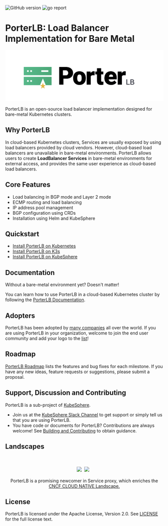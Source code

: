 ![GitHub version](https://img.shields.io/badge/version-v0.0.1-brightgreen.svg?logo=appveyor&longCache=true&style=flat)
![go report](https://goreportcard.com/badge/github.com/kubesphere/porterlb)

# PorterLB: Load Balancer Implementation for Bare Metal

![logo](doc/img/porter-logo.png)

PorterLB is an open-source load balancer implementation designed for bare-metal Kubernetes clusters.

## Why PorterLB

In cloud-based Kubernetes clusters, Services are usually exposed by using load balancers provided by cloud vendors. However, cloud-based load balancers are unavailable in bare-metal environments. PorterLB allows users to create **LoadBalancer Services** in bare-metal environments for external access, and provides the same user experience as cloud-based load balancers.

## Core Features

- Load balancing in BGP mode and Layer 2 mode
- ECMP routing and load balancing
- IP address pool management
- BGP configuration using CRDs
- Installation using Helm and KubeSphere

## Quickstart

- [Install PorterLB on Kubernetes](https://porterlb.io/docs/getting-started/installation/install-porter-on-kubernetes/)
- [Install PorterLB on K3s](https://porterlb.io/docs/getting-started/installation/install-porter-on-k3s/)
- [Install PorterLB on KubeSphere](https://porterlb.io/docs/getting-started/installation/install-porter-on-kubesphere/)

## Documentation

Without a bare-metal environment yet? Doesn't matter!

You can learn how to use PorterLB in a cloud-based Kubernetes cluster by following the [PorterLB Documentation](https://porterlb.io/docs/).

## Adopters

PorterLB has been adopted by [many companies](./ADOPTERS.md) all over the world. If you are using PorterLB in your organization, welcome to join the end user community and add your logo to the [list](./ADOPTERS.md)!

## Roadmap

[PorterLB Roadmap](doc/roadmap.md) lists the features and bug fixes for each milestone. If you have any new ideas, feature requests or suggestions, please submit a proposal. 

## Support, Discussion and Contributing

PorterLB is a sub-project of [KubeSphere](https://github.com/kubesphere/kubesphere).

* Join us at the [KubeSphere Slack Channel](https://kubesphere.slack.com/join/shared_invite/enQtNTE3MDIxNzUxNzQ0LTZkNTdkYWNiYTVkMTM5ZThhODY1MjAyZmVlYWEwZmQ3ODQ1NmM1MGVkNWEzZTRhNzk0MzM5MmY4NDc3ZWVhMjE#/) to get support or simply tell us that you are using PorterLB.
* You have code or documents for PorterLB? Contributions are always welcome! See [Building and Contributing](https://porterlb.io/docs/building-and-contributing/) to obtain guidance.

## Landscapes

<p align="center">
<br/><br/>
<img src="https://landscape.cncf.io/images/left-logo.svg" width="150"/>&nbsp;&nbsp;<img src="https://landscape.cncf.io/images/right-logo.svg" width="200"/>&nbsp;&nbsp;
<br/><br/>
PorterLB is a promising newcomer in Service proxy, which enriches the <a href="https://landscape.cncf.io/landscape=observability-and-analysis&license=apache-license-2-0">CNCF CLOUD NATIVE Landscape.
</a>
</p>


## License

PorterLB is licensed under the Apache License, Version 2.0. See [LICENSE](./LICENSE) for the full license text.